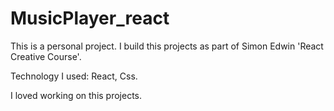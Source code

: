# MusicPlayer_react
This is a personal project.
I build this projects as part of Simon Edwin 'React Creative Course'.

Technology I used:
React,
Css.

I loved working on this projects.


